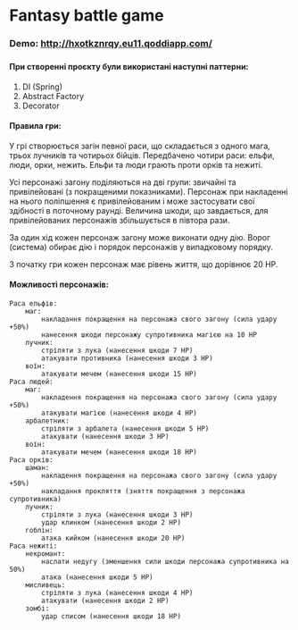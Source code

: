 # Fantasy battle game #

### Demo: http://hxotkznrqy.eu11.qoddiapp.com/
###

#### При створенні проєкту були використані наступні паттерни: ####
1. DI (Spring)
2. Abstract Factory
3. Decorator

#### Правила гри: ####
У грі створюється загін певної раси, що складається з одного мага, трьох лучників та чотирьох бійців.
Передбачено чотири раси: ельфи, люди, орки, нежить. Ельфи та люди грають проти орків та нежиті.

Усі персонажі загону поділяються на дві групи: звичайні та привілейовані (з покращеними показниками). 
Персонаж при накладенні на нього поліпшення є привілейованим і може застосувати свої здібності в поточному раунді.
Величина шкоди, що завдається, для привілейованих персонажів збільшується в півтора рази.

За один хід кожен персонаж загону може виконати одну дію. 
Ворог (система) обирає дію і порядок персонажів у випадковому порядку.

З початку гри кожен персонаж має рівень життя, що дорівнює 20 HP.

#### Можливості персонажів: ####

    Раса ельфів:
        маг:
            накладання покращення на персонажа свого загону (сила удару +50%)
            нанесення шкоди персонажу супротивника магією на 10 HP
        лучник:
            стріляти з лука (нанесення шкоди 7 HP)
            атакувати противника (нанесення шкоди 3 HP)
        воїн:
            атакувати мечем (нанесення шкоди 15 HP)
    Раса людей:
        маг:
            накладення покращення на персонажа свого загону (сила удару +50%)
            атакувати магією (нанесення шкоди 4 HP)
        арбалетник:
            стріляти з арбалета (нанесення шкоди 5 HP)
            атакувати (нанесення шкоди 3 HP)
        воїн:
            атакувати мечем (нанесення шкоди 18 HP)
    Раса орків:
        шаман:
            накладення покращення на персонажа свого загону (сила удару +50%)
            накладання прокляття (зняття покращення з персонажа супротивника)
        лучник:
            стріляти з лука (нанесення шкоди 3 HP)
            удар клинком (нанесення шкоди 2 HP)
        гоблін:
            атака кийком (нанесення шкоди 20 HP)
    Раса нежиті:
        некромант:
            наслати недугу (зменшення сили шкоди персонажа супротивника на 50%)
            атака (нанесення шкоди 5 HP)
        мисливець:
            стріляти з лука (нанесення шкоди 4 HP)
            атакувати (нанесення шкоди 2 HP)
        зомбі:
            удар списом (нанесення шкоди 18 HP)
